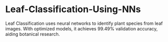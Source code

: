 # Leaf-Classification-Using-NNs
Leaf Classification uses neural networks to identify plant species from leaf images. With optimized models, it achieves 99.49% validation accuracy, aiding botanical research.
